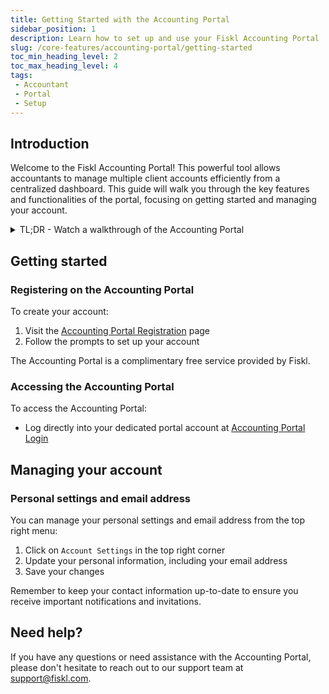 ```yaml
---
title: Getting Started with the Accounting Portal
sidebar_position: 1
description: Learn how to set up and use your Fiskl Accounting Portal
slug: /core-features/accounting-portal/getting-started
toc_min_heading_level: 2
toc_max_heading_level: 4
tags:
 - Accountant
 - Portal
 - Setup
---
```


## Introduction

Welcome to the Fiskl Accounting Portal! This powerful tool allows accountants to manage multiple client accounts efficiently from a centralized dashboard. This guide will walk you through the key features and functionalities of the portal, focusing on getting started and managing your account.

<details>

  <summary>TL;DR - Watch a walkthrough of the Accounting Portal</summary>

  <div style={{ position: 'relative', paddingBottom: '56.25%', height: 0, width: '100%' }}>
<iframe
style={{ position: 'absolute', top: 0, left: 0, width: '100%', height: '100%', border: 0 }}
src="https://demo.fiskl.com/e/cm026yto90045l00dvl9vxlho/tour
"
allowFullScreen
webkitallowfullscreen="true"
mozallowfullscreen="true"
allowtransparency="true"
></iframe>
</div>
</details>


## Getting started

### Registering on the Accounting Portal

To create your account:
1. Visit the [Accounting Portal Registration](https://my.fiskl.com/portal/registration) page
2. Follow the prompts to set up your account

The Accounting Portal is a complimentary free service provided by Fiskl.

### Accessing the Accounting Portal

To access the Accounting Portal:
- Log directly into your dedicated portal account at [Accounting Portal Login](https://my.fiskl.com/portal/login)

## Managing your account

### Personal settings and email address

You can manage your personal settings and email address from the top right menu:

1. Click on `Account Settings` in the top right corner
2. Update your personal information, including your email address
3. Save your changes

Remember to keep your contact information up-to-date to ensure you receive important notifications and invitations.

## Need help?

If you have any questions or need assistance with the Accounting Portal, please don't hesitate to reach out to our support team at support@fiskl.com.

